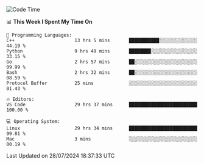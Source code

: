 
<!--START_SECTION:waka-->
![Code Time](http://img.shields.io/badge/Code%20Time-2%2C283%20hrs%2052%20mins-blue)

📊 **This Week I Spent My Time On** 

```text
💬 Programming Languages: 
C++                      13 hrs 5 mins       ███████████░░░░░░░░░░░░░░   44.19 % 
Python                   9 hrs 49 mins       ████████░░░░░░░░░░░░░░░░░   33.15 % 
Go                       2 hrs 57 mins       ██░░░░░░░░░░░░░░░░░░░░░░░   09.99 % 
Bash                     2 hrs 32 mins       ██░░░░░░░░░░░░░░░░░░░░░░░   08.59 % 
Protocol Buffer          25 mins             ░░░░░░░░░░░░░░░░░░░░░░░░░   01.43 % 

🔥 Editors: 
VS Code                  29 hrs 37 mins      █████████████████████████   100.00 % 

💻 Operating System: 
Linux                    29 hrs 34 mins      █████████████████████████   99.81 % 
Mac                      3 mins              ░░░░░░░░░░░░░░░░░░░░░░░░░   00.19 % 
```


 Last Updated on 28/07/2024 18:37:33 UTC
<!--END_SECTION:waka-->

